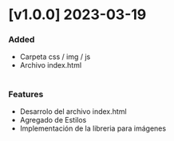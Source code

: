 # [v1.0.0] 2023-03-19

### Added

- Carpeta css / img / js
- Archivo index.html

#

### Features

- Desarrolo del archivo index.html
- Agregado de Estilos
- Implementación de la libreria para imágenes
